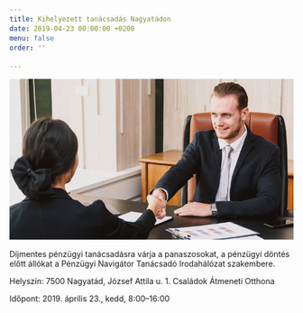 ```yaml
---
title: Kihelyezett tanácsadás Nagyatádon
date: 2019-04-23 00:00:00 +0200
menu: false
order: ''

---
```

![](/uploads/5479.png)

Díjmentes pénzügyi tanácsadásra várja a panaszosokat, a pénzügyi döntés előtt állókat a Pénzügyi Navigátor Tanácsadó Irodahálózat szakembere.

Helyszín: 7500 Nagyatád, József Attila u. 1. Családok Átmeneti Otthona

Időpont: 2019. április 23., kedd, 8:00–16:00